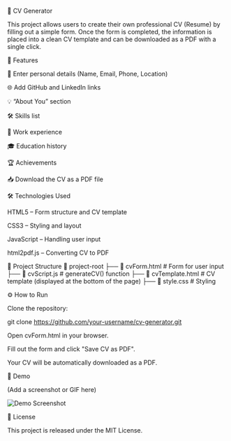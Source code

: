 📄 CV Generator

This project allows users to create their own professional CV (Resume) by filling out a simple form.
Once the form is completed, the information is placed into a clean CV template and can be downloaded as a PDF with a single click.

🚀 Features

📝 Enter personal details (Name, Email, Phone, Location)

🌐 Add GitHub and LinkedIn links

💡 “About You” section

🛠️ Skills list

💼 Work experience

🎓 Education history

🏆 Achievements

📥 Download the CV as a PDF file

🛠️ Technologies Used

HTML5 – Form structure and CV template

CSS3 – Styling and layout

JavaScript – Handling user input

html2pdf.js – Converting CV to PDF

📂 Project Structure
📁 project-root
├── 📄 cvForm.html       # Form for user input
├── 📄 cvScript.js       # generateCV() function
├── 📄 cvTemplate.html   # CV template (displayed at the bottom of the page)
├── 📄 style.css         # Styling

⚙️ How to Run

Clone the repository:

git clone https://github.com/your-username/cv-generator.git


Open cvForm.html in your browser.

Fill out the form and click "Save CV as PDF".

Your CV will be automatically downloaded as a PDF.

🎥 Demo

(Add a screenshot or GIF here)

![Demo Screenshot](demo.png)

📜 License

This project is released under the MIT License.
